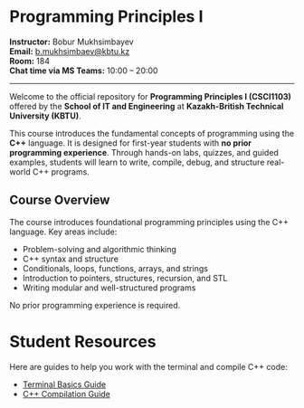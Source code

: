 # Programming Principles I


**Instructor:** Bobur Mukhsimbayev  
**Email:** b.mukhsimbaev@kbtu.kz  
**Room:** 184  
**Chat time via MS Teams:** 10:00 – 20:00

---


Welcome to the official repository for **Programming Principles I (CSCI1103)** offered by the **School of IT and Engineering** at **Kazakh-British Technical University (KBTU)**.

This course introduces the fundamental concepts of programming using the **C++** language. It is designed for first-year students with **no prior programming experience**. Through hands-on labs, quizzes, and guided examples, students will learn to write, compile, debug, and structure real-world C++ programs.

## Course Overview

The course introduces foundational programming principles using the C++ language. Key areas include:

- Problem-solving and algorithmic thinking
- C++ syntax and structure
- Conditionals, loops, functions, arrays, and strings
- Introduction to pointers, structures, recursion, and STL
- Writing modular and well-structured programs

No prior programming experience is required.

# Student Resources

Here are guides to help you work with the terminal and compile C++ code:

- [Terminal Basics Guide](<lab01/terminal basics.md>)  
- [C++ Compilation Guide](<lab01/cpp compile guide.md>)


